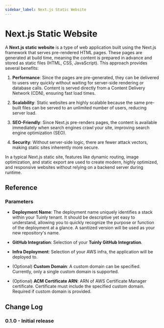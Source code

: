 ```yaml
---
sidebar_label: Next.js Static Website
---
```


# Next.js Static Website

A **Next.js static website** is a type of web application built using the Next.js framework that serves pre-rendered HTML pages. These pages are generated at build time, meaning the content is prepared in advance and stored as static files (HTML, CSS, JavaScript). This approach provides several benefits:

1. **Performance**: Since the pages are pre-generated, they can be delivered to users very quickly without waiting for server-side rendering or database calls. Content is served directly from a Content Delivery Network (CDN), ensuring fast load times.
   
2. **Scalability**: Static websites are highly scalable because the same pre-built files can be served to an unlimited number of users, reducing server load.

3. **SEO-Friendly**: Since Next.js pre-renders pages, the content is available immediately when search engines crawl your site, improving search engine optimization (SEO).

4. **Security**: Without server-side logic, there are fewer attack vectors, making static sites inherently more secure.

In a typical Next.js static site, features like dynamic routing, image optimization, and static export are used to create modern, highly optimized, and responsive websites without relying on a backend server during runtime.

## Reference

### Parameters

- **Deployment Name**: The deployment name uniquely identifies a stack within your Tuinly tenant. It should be descriptive yet easy to understand, allowing you to quickly recognize the purpose or function of the deployment at a glance. A sanitized version will be used as your new repository's name.

- **GitHub Integration**: Selection of your **Tuinly GitHub Integration**.

- **Infra Deployment**: Selection of your AWS infra, the application will be deployed to.

- (Optional) **Custom Domain**: A custom domain can be specified. Currently, only a single custom domain is supported.

- (Optional) **ACM Certificate ARN**: ARN of AWS Certificate Manager certificate. Certificate must include the specified custom domain. Required if custom domain is provided.

## Change Log

### 0.1.0 - Initial release
